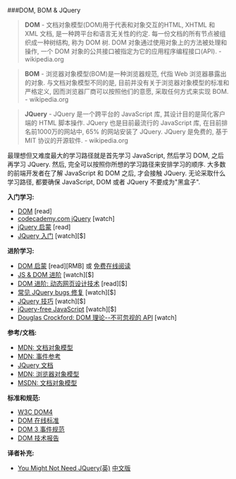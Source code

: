 ###DOM, BOM & JQuery

>**DOM** - 文档对象模型(DOM)用于代表和对象交互的HTML, XHTML 和 XML 文档, 是一种跨平台和语言无关性的约定. 每一份文档的所有节点被组织成一种树结构, 称为 DOM 树. DOM 对象通过使用对象上的方法被处理和操作, 一个 DOM 对象的公共接口被指定为它的应用程序编程接口(API). - wikipedia.org

>**BOM** - 浏览器对象模型(BOM)是一种浏览器规范, 代指 Web 浏览器暴露出的对象. 与文档对象模型不同的是, 目前并没有关于浏览器对象模型的标准和严格定义, 因而浏览器厂商可以按照他们的意愿, 采取任何方式来实现 BOM. - wikipedia.org

>**JQuery** - JQuery 是一个跨平台的 JavaScript 库, 其设计目的是简化客户端的 HTML 脚本操作. JQuery 也是目前最流行的 JavaScript 库, 在目前排名前1000万的网站中, 65% 的网站安装了 JQuery. JQuery 是免费的, 基于 MIT 协议的开源软件. - wikipedia.org

最理想但又难度最大的学习路径就是首先学习 JavaScript, 然后学习 DOM, 之后再学习 JQuery. 然后, 完全可以按照你所想的学习路径来安排学习的顺序. 大多数的前端开发者在了解 JavaScript 和 DOM 之后, 才会接触 JQuery. 无论采取什么学习路径, 都要确保 JavaScript, DOM 或者 JQuery 不要成为"黑盒子".

**入门学习:**

* [DOM](http://eloquentjavascript.net/13_dom.html) [read]
* [codecademy.com jQuery](https://www.codecademy.com/tracks/jquery) [watch]
* [jQuery 启蒙](http://jqueryenlightenment.com/) [read]
* [JQuery 入门](http://www.pluralsight.com/courses/jquery-getting-started) [watch][$]

**进阶学习:**

* [DOM 启蒙](http://www.amazon.cn/DOM%E5%90%AF%E8%92%99-%E6%9E%97%E5%BE%B7%E5%88%A9/dp/B00JWXDB52/ref=sr_1_2?ie=UTF8&qid=1446477828&sr=8-2) [read][RMB] 或 [免费在线阅读](http://domenlightenment.com/)
* [JS & DOM 进阶](https://frontendmasters.com/courses/javascript-jquery-dom/) [watch][$]
* [DOM 进阶: 动态网页设计技术](http://www.amazon.com/gp/product/1590598563/ref=as_li_tl?ie=UTF8&amp;camp=1789&amp;creative=390957&amp;creativeASIN=1590598563&amp;linkCode=as2&amp;tag=fronenddevejo-20&amp;linkId=VQZU5EQIQQXCF56Y) [read][$]
* [常见 JQuery bugs 修复](http://www.pluralsight.com/courses/fixing-common-jquery-bugs) [watch][$]
* [JQuery 技巧](http://www.pluralsight.com/courses/jquery-tips-and-tricks) [watch][$]
* [jQuery-free JavaScript](http://www.pluralsight.com/courses/jquery-free-javascript) [watch][$]
* [Douglas Crockford: DOM 理论--不可忽视的 API](https://www.youtube.com/watch?v=Y2Y0U-2qJMs&amp;list=PL5586336C26BDB324&amp;index=2) [watch]

**参考/文档:**

* [MDN: 文档对象模型](https://developer.mozilla.org/zh/docs/Web/API/Document_Object_Model)
* [MDN: 事件参考](https://developer.mozilla.org/zh/docs/Web/Events)
* [JQuery 文档](http://api.jquery.com/)
* [MDN: 浏览器对象模型](https://developer.mozilla.org/en-US/docs/Web/API/Window)
* [MSDN: 文档对象模型](https://msdn.microsoft.com/en-us/library/hh772384%28v=vs.85%29.aspx)

**标准和规范:**

* [W3C DOM4](http://www.w3.org/TR/2014/WD-dom-20140204/)
* [DOM 在线标准](https://dom.spec.whatwg.org/)
* [DOM 3 事件规范](http://www.w3.org/TR/2013/WD-DOM-Level-3-Events-20131105/)
* [DOM 技术报告](http://www.w3.org/DOM/DOMTR)


**译者补充:**

* [You Might Not Need JQuery(英)](http://youmightnotneedjquery.com/) [中文版](http://www.webhek.com/you-do-not-need-jquery)
